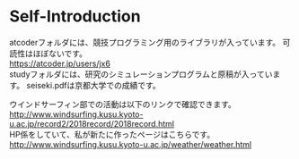 # Self-Introduction

atcoderフォルダには、競技プログラミング用のライブラリが入っています。
可読性はほぼないです。  
https://atcoder.jp/users/jx6  
studyフォルダには、研究のシミュレーションプログラムと原稿が入っています。
seiseki.pdfは京都大学での成績です。


ウインドサーフィン部での活動は以下のリンクで確認できます。  
http://www.windsurfing.kusu.kyoto-u.ac.jp/record2/2018record/2018record.html  
HP係をしていて、私が新たに作ったページはこちらです。  
http://www.windsurfing.kusu.kyoto-u.ac.jp/weather/weather.html